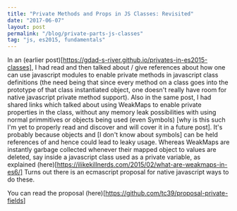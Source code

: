 ```yaml
---
title: "Private Methods and Props in JS Classes: Revisited"
date: "2017-06-07"
layout: post
permalink: "/blog/private-parts-js-classes"
tag: "js, es2015, fundamentals"
---
```


In an (earlier post)[https://gdad-s-river.github.io/privates-in-es2015-classes], I had read and then talked about / give references about how one can use javascript modules to enable private methods in javascript class definitions (the need being that since every method on a class goes into the prototype of that class instantiated object, one doesn't really have room for native javascript private method support). Also in the same post, I had shared links which talked about using WeakMaps to enable private properties in the class, without any memory leak possibilities with using normal primmitives or objects being used (even Symbols) [why is this such I'm yet to properly read and discover and will cover it in a future post]. It's probably because objects and [I don't know about symbols] can be held references of and hence could lead to leaky usage. Whereas WeakMaps are instantly garbage collected whenever their mapped object to values are deleted, say inside a javascript class used as a private variable, as explained (here)[https://ilikekillnerds.com/2015/02/what-are-weakmaps-in-es6/] Turns out there is an ecmascript proposal for native javascript ways to do these. 

You can read the proposal (here)[https://github.com/tc39/proposal-private-fields]


